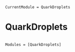 ```@meta
CurrentModule = QuarkDroplets
```

# QuarkDroplets

```@index
```

```@autodocs
Modules = [QuarkDroplets]
```
